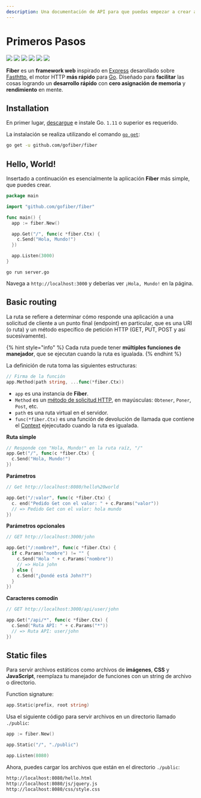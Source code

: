```yaml
---
description: Una documentación de API para que puedas empezar a crear aplicaciónes web con Fiber.
---
```


# Primeros Pasos

 [![](https://img.shields.io/github/release/gofiber/fiber?style=flat-square)](https://github.com/gofiber/fiber/releases)  [![](https://img.shields.io/badge/go.dev-007d9c?logo=go&logoColor=white&style=flat-square)](https://pkg.go.dev/github.com/gofiber/fiber?tab=doc)   [![](https://goreportcard.com/badge/github.com/gofiber/fiber?style=flat-square)](https://goreportcard.com/report/github.com/gofiber/fiber)  [![](https://img.shields.io/badge/coverage-91%25-brightgreen?style=flat-square)](https://gocover.io/github.com/gofiber/fiber)  [![](https://img.shields.io/github/workflow/status/gofiber/fiber/Test?label=tests&style=flat-square)](https://github.com/gofiber/fiber/actions?query=workflow%3ATest)  [![](https://img.shields.io/github/workflow/status/gofiber/fiber/Gosec?label=gosec&style=flat-square)](https://github.com/gofiber/fiber/actions?query=workflow%3AGosec)

**Fiber** es un **framework web** inspirado en [Express](https://github.com/expressjs/express) desarollado sobre [Fasthttp](https://github.com/valyala/fasthttp), el motor HTTP **más rápido** para [Go](https://golang.org/doc/). Diseñado para **facilitar** las cosas logrando un **desarrollo rápido** con **cero asignación de memoria** y **rendimiento** en mente.

## Installation

En primer lugar, [descargue](https://golang.org/dl/) e instale Go. `1.11` o superior es requerido.

La instalación se realiza utilizando el comando [`go get`](https://golang.org/cmd/go/#hdr-Add_dependencies_to_current_module_and_install_them):

```bash
go get -u github.com/gofiber/fiber
```

## Hello, World!

Insertado a continuación es esencialmente la aplicación **Fiber** más simple, que puedes crear.

```go
package main

import "github.com/gofiber/fiber"

func main() {
  app := fiber.New()

  app.Get("/", func(c *fiber.Ctx) {
    c.Send("Hola, Mundo!")
  })

  app.Listen(3000)
}
```

```text
go run server.go
```

Navega a `http://localhost:3000` y deberías ver `¡Hola, Mundo!` en la página.

## Basic routing

La ruta se refiere a determinar cómo responde una aplicación a una solicitud de cliente a un punto final (endpoint) en particular, que es una URI \(o ruta\) y un método específico de petición HTTP \(GET, PUT, POST y así sucesivamente\).

{% hint style="info" %}
Cada ruta puede tener **múltiples funciones de manejador**, que se ejecutan cuando la ruta es igualada.
{% endhint %}

La definición de ruta toma las siguientes estructuras:

```go
// Firma de la función
app.Method(path string, ...func(*fiber.Ctx))
```

* `app` es una instancia de **Fiber**.
* `Method` es un [método de solicitud HTTP](https://fiber.wiki/application#methods), en mayúsculas: `Obtener`, `Poner`, `Post`, etc.
* `path` es una ruta virtual en el servidor.
* `func(*fiber.Ctx)` es una función de devolución de llamada que contiene el [Context](https://fiber.wiki/context) ejejecutado cuando la ruta es igualada.

**Ruta simple**

```go
// Responde con "Hola, Mundo!" en la ruta raíz, "/"
app.Get("/", func(c *fiber.Ctx) {
  c.Send("Hola, Mundo!")
})
```

**Parámetros**

```go
// Get http://localhost:8080/hello%20world

app.Get("/:valor", func(c *fiber.Ctx) {
  c. end("Pedido Get con el valor: " + c.Params("valor"))
  // => Pedido Get con el valor: hola mundo
})
```

**Parámetros opcionales**

```go
// GET http://localhost:3000/john

app.Get("/:nombre?", func(c *fiber.Ctx) {
  if c.Params("nombre") != "" {
    c.Send("Hola " + c.Params("nombre"))
    // => Hola john
  } else {
    c.Send("¿Dondé está John??")
  }
})
```

**Caracteres comodín**

```go
// GET http://localhost:3000/api/user/john

app.Get("/api/*", func(c *fiber.Ctx) {
  c.Send("Ruta API: " + c.Params("*"))
  // => Ruta API: user/john
})
```

## Static files

Para servir archivos estáticos como archivos de **imágenes**, **CSS** y **JavaScript**, reemplaza tu manejador de funciones con un string de archivo o directorio.

Function signature:

```go
app.Static(prefix, root string)
```

Usa el siguiente código para servir archivos en un directorio llamado `./public`:

```go
app := fiber.New()

app.Static("/", "./public") 

app.Listen(8080)
```

Ahora, puedes cargar los archivos que están en el directorio `./public`:

```bash
http://localhost:8080/hello.html
http://localhost:8080/js/jquery.js
http://localhost:8080/css/style.css
```

